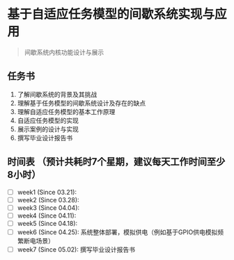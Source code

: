 # 基于自适应任务模型的间歇系统实现与应用
> 间歇系统内核功能设计与展示

## 任务书
1. 了解间歇系统的背景及其挑战
2. 理解基于任务模型的间歇系统设计及存在的缺点
3. 理解自适应任务模型的基本工作原理
4. 自适应任务模型的实现
5. 展示案例的设计与实现
6. 撰写毕业设计报告书

## 时间表 （预计共耗时7个星期，建议每天工作时间至少8小时）
- [ ] week1 (Since 03.21): 
- [ ] week2 (Since 03.28): 
- [ ] week3 (Since 04.04): 
- [ ] week4 (Since 04.11): 
- [ ] week5 (Since 04.18): 
- [ ] week6 (Since 04.25): 系统整体部署，模拟供电（例如基于GPIO供电模拟频繁断电场景）
- [ ] week7 (Since 05.02): 撰写毕业设计报告书